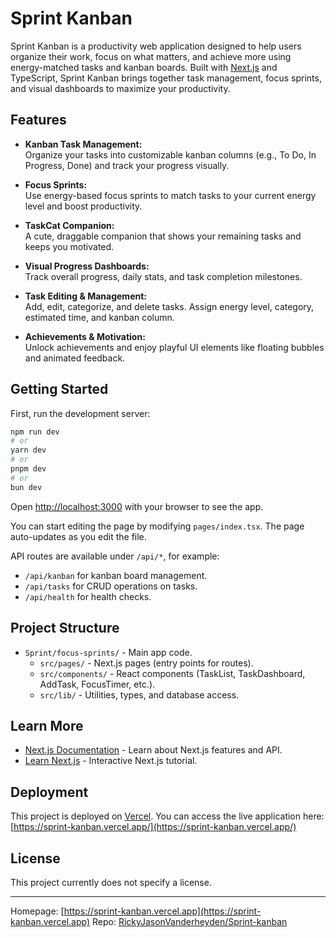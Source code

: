 # Sprint Kanban

Sprint Kanban is a productivity web application designed to help users organize their work, focus on what matters, and achieve more using energy-matched tasks and kanban boards. Built with [Next.js](https://nextjs.org) and TypeScript, Sprint Kanban brings together task management, focus sprints, and visual dashboards to maximize your productivity.

## Features

- **Kanban Task Management:**  
  Organize your tasks into customizable kanban columns (e.g., To Do, In Progress, Done) and track your progress visually.

- **Focus Sprints:**  
  Use energy-based focus sprints to match tasks to your current energy level and boost productivity.

- **TaskCat Companion:**  
  A cute, draggable companion that shows your remaining tasks and keeps you motivated.

- **Visual Progress Dashboards:**  
  Track overall progress, daily stats, and task completion milestones.

- **Task Editing & Management:**  
  Add, edit, categorize, and delete tasks. Assign energy level, category, estimated time, and kanban column.

- **Achievements & Motivation:**  
  Unlock achievements and enjoy playful UI elements like floating bubbles and animated feedback.

## Getting Started

First, run the development server:

```bash
npm run dev
# or
yarn dev
# or
pnpm dev
# or
bun dev
```

Open [http://localhost:3000](http://localhost:3000) with your browser to see the app.

You can start editing the page by modifying `pages/index.tsx`. The page auto-updates as you edit the file.

API routes are available under `/api/*`, for example:
- `/api/kanban` for kanban board management.
- `/api/tasks` for CRUD operations on tasks.
- `/api/health` for health checks.

## Project Structure

- `Sprint/focus-sprints/` - Main app code.
  - `src/pages/` - Next.js pages (entry points for routes).
  - `src/components/` - React components (TaskList, TaskDashboard, AddTask, FocusTimer, etc.).
  - `src/lib/` - Utilities, types, and database access.

## Learn More

- [Next.js Documentation](https://nextjs.org/docs) - Learn about Next.js features and API.
- [Learn Next.js](https://nextjs.org/learn-pages-router) - Interactive Next.js tutorial.

## Deployment

This project is deployed on [Vercel](https://vercel.com/).
You can access the live application here: [https://sprint-kanban.vercel.app/](https://sprint-kanban.vercel.app/)

## License

This project currently does not specify a license.

---

Homepage: [https://sprint-kanban.vercel.app](https://sprint-kanban.vercel.app)
Repo: [RickyJasonVanderheyden/Sprint-kanban](https://github.com/RickyJasonVanderheyden/Sprint-kanban)
